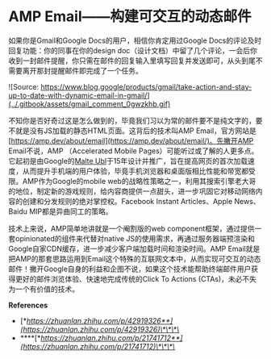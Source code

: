 # AMP Email——构建可交互的动态邮件

如果你是Gmail和Google Docs的用户，相信你肯定用过Google Docs的评论及时回复功能：你的同事在你的design doc（设计文档）中留了几个评论，一会后你收到一封邮件提醒，你只需在邮件的回复输入里填写回复并发送即可，从头到尾不需要离开那封提醒邮件即完成了一个任务。

![Source: https://www.blog.google/products/gmail/take-action-and-stay-up-to-date-with-dynamic-email-in-gmail/](../.gitbook/assets/gmail_comment_0gwzkhb.gif)

不知你是否好奇过这是怎么做到的，毕竟我们习以为常的邮件要不是纯文字的，要不就是没有JS加载的静态HTML页面。这背后的技术叫AMP Email，官方网站是[https://amp.dev/about/email](https://amp.dev/about/email/)。先撇开AMP Email不说，AMP （Accelerated Mobile Pages）可能听过或了解的人更多点。它起初是由Google的[Malte Ubl](https://www.linkedin.com/in/malteubl)于15年设计并推广，旨在提高网页的首次加载速度，从而提升手机端的用户体验，毕竟手机浏览器和桌面版相比性能和带宽都受限。AMP作为Google的mobile web的战略性策略之一，利用其搜索引擎老大哥的地位，制定新的游戏规则，给内容商提供一点甜头，进一步巩固它对移动网络内容的创建和分发规则的绝对掌控权。Facebook Instant Articles、Apple News、Baidu MIP都是异曲同工的策略。

技术上来说，AMP简单地讲就是一个阉割版的web component框架，通过提供一套opinionated的组件来代替对native JS的使用需求，再通过服务器端预渲染和Google自家CDN缓存，进一步减少客户端加载时间和渲染时间。AMP Email就是把AMP的那套思路运用到Email这个特殊的互联网文本中，从而实现可交互的动态邮件！撇开Google自身的利益和企图不说，如果这个技术能帮助终端邮件用户获得更好的邮件浏览体验、快速地完成传统的Click To Actions \(CTAs\)，未必不失为一个有价值的技术。

**References**

* [**https://zhuanlan.zhihu.com/p/42919326**](https://zhuanlan.zhihu.com/p/42919326)\*\*\*\*
* \*\*\*\*[**https://zhuanlan.zhihu.com/p/21741712**](https://zhuanlan.zhihu.com/p/21741712)\*\*\*\*

